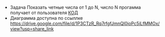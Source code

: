 - Задача Показать четные числа от 1 до N, число N прогамма получает от пользователя [КОД](/d/learning/GB_devops/seminar/Program.cs)
- Диаграмма доступна по ссыллке https://drive.google.com/file/d/1P3CTzR_Rq7rfgfJmnQl0ioPc5iLfMMOx/view?usp=share_link